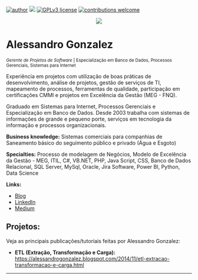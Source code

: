 [![author](https://img.shields.io/badge/author-alessandroxyz-red.svg)](https://www.linkedin.com/in/alessandroxyz) [![](https://img.shields.io/badge/python-3.7+-blue.svg)](https://www.python.org/downloads/release/python-365/) [![GPLv3 license](https://img.shields.io/badge/License-GPLv3-blue.svg)](http://perso.crans.org/besson/LICENSE.html) [![contributions welcome](https://img.shields.io/badge/contributions-welcome-brightgreen.svg?style=flat)](https://github.com/alessandroxyz/data_science_portifolio/issues)

<p align="center">
  <img src="banner.png" >
</p>

# Alessandro Gonzalez
<sub>*Gerente de Projetos de Software* | Especialização em Banco de Dados, Processos Gerenciais, Sistemas para Internet</sub>

Experiência em projetos com utilização de boas práticas de desenvolvimento, análise de projetos, gestão de serviços de TI, mapeamento de processos, ferramentas de qualidade, participação em certificações CMMI e projetos em Excelência da Gestão (MEG - FNQ).

Graduado em Sistemas para Internet, Processos Gerenciais e Especialização em Banco de Dados. Desde 2003 trabalha com sistemas de informações de grande e pequeno porte, serviços em tecnologia da informação e processos organizacionais.

**Business knowledge:** Sistemas comerciais para companhias de Saneamento básico do seguimento público e privado (Água e Esgoto)

**Specialties:** Processo de modelagem de Negócios, Modelo de Excelência da Gestão - MEG, ITIL, C#, VB.NET, PHP, Java Script, CSS, Banco de Dados Relacional, SQL Server, MySql, Oracle, Jira Software, Power BI, Python, Data Science

**Links:**
* [Blog](https://alessandrogonzalez.blogspot.com)
* [LinkedIn](https://www.linkedin.com/in/alessandroxyz)
* [Medium](https://alessandrogonzalez.medium.com/)


## Projetos:
Veja as principais publicações/tutoriais feitas por Alessandro Gonzalez:

* **ETL (Extração, Transformação e Carga):** https://alessandrogonzalez.blogspot.com/2014/11/etl-extracao-transformacao-e-carga.html


---
